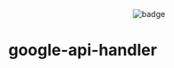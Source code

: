 <div align="center"> <img src="https://img.shields.io/badge/python-3.8.5-blue" alt="badge" title="python_ver"> </div>

# google-api-handler
